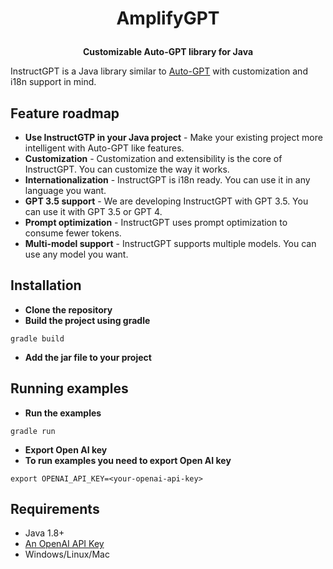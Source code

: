 
<H1>
<p align="center">
  AmplifyGPT
</p>
</H1>
<p align="center">
    <b>Customizable Auto-GPT library for Java</b>
</p>

InstructGPT is a Java library similar to [Auto-GPT](https://github.com/Significant-Gravitas/Auto-GPT) with customization and i18n support in mind.

## Feature roadmap

*  **Use InstructGTP in your Java project** - Make your existing project more intelligent with Auto-GPT like features.
*  **Customization** - Customization and extensibility is the core of InstructGPT. You can customize the way it works.
*  **Internationalization** - InstructGPT is i18n ready. You can use it in any language you want.
*  **GPT 3.5 support** - We are developing InstructGPT with GPT 3.5. You can use it with GPT 3.5 or GPT 4.
*  **Prompt optimization** - InstructGPT uses prompt optimization to consume fewer tokens.
*  **Multi-model support** - InstructGPT supports multiple models. You can use any model you want.

## Installation

* **Clone the repository**
* **Build the project using gradle**
```agsl
gradle build
```
* **Add the jar file to your project**

## Running examples

* **Run the examples**
```agsl
gradle run
```

* **Export Open AI key**
* **To run examples you need to export Open AI key**
```agsl
export OPENAI_API_KEY=<your-openai-api-key>
```

## Requirements

- Java 1.8+
- [An OpenAI API Key](https://platform.openai.com/account/api-keys)
- Windows/Linux/Mac
